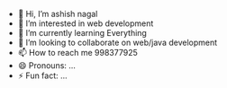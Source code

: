- 👋 Hi, I’m ashish nagal
- 👀 I’m interested in web development
- 🌱 I’m currently learning Everything
- 💞️ I’m looking to collaborate on web/java development
- 📫 How to reach me 998377925
- 😄 Pronouns: ...
- ⚡ Fun fact: ...

<!---
ashish123456789012/ashish123456789012 is a ✨ special ✨ repository because its `README.md` (this file) appears on your GitHub profile.
You can click the Preview link to take a look at your changes.
--->
